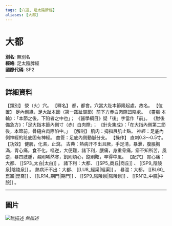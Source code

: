 ```yaml
---
tags: [穴道, 足太陰脾經]
aliases: [大都]
---
```


# 大都

**別名**: 無別名  
**經絡**: 足太陰脾經  
**國際代碼**: SP2  

---

## 詳細資料
【類別】
滎（火）穴。
【釋名】
都，都會。穴當大趾本節隆起處，故名。
【位置】
足內側緣，足大趾本節（第一跖趾關節）前下方赤白肉際凹陷處。
《靈樞‧本輸》：「本節之後，下陷者之中也」；
《醫學綱目》疑「後」字當作「前」。
《肘後備急方》：「足大指本節內側寸（赤）白肉際」；
《針灸集成》：「在大指內側第二節後，本節前，骨縫白肉際陷中。」
【解剖】
肌肉：拇指展肌止點。
神經：足底內側神經的趾底固有神經。
血管：足底內側動脈分支。
【操作】
直刺0.3～0.5寸。
【功效】
健脾，化濕，止瀉。
古典：熱病汗不出且厥，手足清，暴泄，腹脹胸滿，胃心痛，食不化，嘔逆，大便難，諸下利，腰痛，身重骨痛，瘧不知所苦，風逆，暴四肢腫，濕則唏然寒，飢則煩心，飽則眩，卒得中風。
【配穴】
胃心痛：大都、 [[SP3_太白|太白]] 。
諸下利：大都、 [[SP5_商丘|商丘]] 、 [[SP9_陰陵泉|陰陵泉]] 。
熱病汗不出：大都、 [[LU8_經渠|經渠]] 。
暴泄：大都， [[BL60_崑崙|崑崙]] 、 [[LR14_期門|期門]] 、 [[SP9_陰陵泉|陰陵泉]] 、 [[RN12_中脘|中脘]] 。

---

## 圖片
![無描述](https://yibian.hopto.org/pic/shu16/172.gif)
_無描述_

